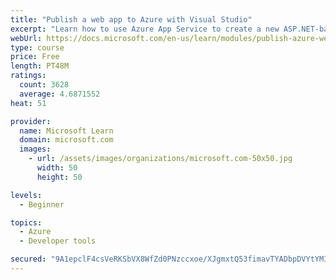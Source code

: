 ```yaml
---
title: "Publish a web app to Azure with Visual Studio"
excerpt: "Learn how to use Azure App Service to create a new ASP.NET-based web app, then publish and update directly from Visual Studio."
webUrl: https://docs.microsoft.com/en-us/learn/modules/publish-azure-web-app-with-visual-studio/
type: course
price: Free
length: PT48M
ratings:
  count: 3628
  average: 4.6871552
heat: 51

provider:
  name: Microsoft Learn
  domain: microsoft.com
  images:
    - url: /assets/images/organizations/microsoft.com-50x50.jpg
      width: 50
      height: 50

levels:
  - Beginner

topics:
  - Azure
  - Developer tools

secured: "9A1epclF4csVeRKSbVX8WfZd0PNzccxoe/XJgmxtQ53fimavTYADbpDVYtYMIfVR+yrizLktqnnMMB15sbihOiouODOobXGWLA8pXFaAt45YEIQK4UX/ua2XnGrgX3E6GBwV5zGPBaaF0MLOUYvx6vmukBEeokph3ukWH/DId3EerGBCAVwhckmiDPu27c83mNJL3sGEfPYBe4VPh/r6G8g9eON79d2KBr3FvwVzMbtihzFBMirkAYOUeiK2tS95X4HhEGdyDuoAs1rrB50e7cwoNruzbnUOXHCSFLFyD9gW6ZL2SdgeqMPxdjKER1RKy7YyNAViz2r0L85LjWDvDhqVm8Ep1BDMgFC1U03RLVTA0EN8KQipF7fKXG2MN/4bR7WImSA246yZ0vtz+YK4UPix3U2Crn3KWoctukg3azE=;xGYlFNGrX5ax3DHQT9/Ihw=="
---
```


